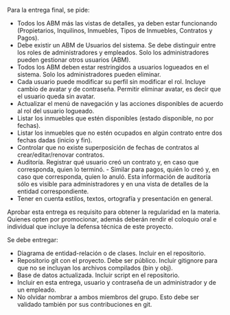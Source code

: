 Para la entrega final, se pide:

- Todos los ABM más las vistas de detalles, ya deben estar funcionando (Propietarios, Inquilinos, Inmuebles, Tipos de Inmuebles, Contratos y Pagos).
- Debe existir un ABM de Usuarios del sistema. Se debe distinguir entre los roles de administradores y empleados. Solo los administradores pueden gestionar otros usuarios (ABM).
- Todos los ABM deben estar restringidos a usuarios logueados en el sistema. Solo los administradores pueden eliminar.
- Cada usuario puede modificar su perfil sin modificar el rol. Incluye cambio de avatar y de contraseña. Permitir eliminar avatar, es decir que el usuario queda sin avatar.
- Actualizar el menú de navegación y las acciones disponibles de acuerdo al rol del usuario logueado.
- Listar los inmuebles que estén disponibles (estado disponible, no por fechas).
- Listar los inmuebles que no estén ocupados en algún contrato entre dos fechas dadas (inicio y fin).
- Controlar que no existe superposición de fechas de contratos al crear/editar/renovar contratos.
- Auditoría. Registrar qué usuario creó un contrato y, en caso que corresponda, quien lo terminó. - Similar para pagos, quién lo creó y, en caso que corresponda, quien lo anuló. Esta información de auditoría sólo es visible para administradores y en una vista de detalles de la entidad correspondiente.
- Tener en cuenta estilos, textos, ortografía y presentación en general.

Aprobar esta entrega es requisito para obtener la regularidad en la materia. Quienes opten por promocionar, además deberán rendir el coloquio oral e individual que incluye la defensa técnica de este proyecto.

Se debe entregar:

- Diagrama de entidad-relación o de clases. Incluir en el repositorio.
- Repositorio git con el proyecto. Debe ser público. Incluir gitignore para que no se incluyan los archivos compilados (bin y obj).
- Base de datos actualizada. Incluir script en el repositorio.
- Incluir en esta entrega, usuario y contraseña de un administrador y de un empleado.
- No olvidar nombrar a ambos miembros del grupo. Esto debe ser validado también por sus contribuciones en git.
